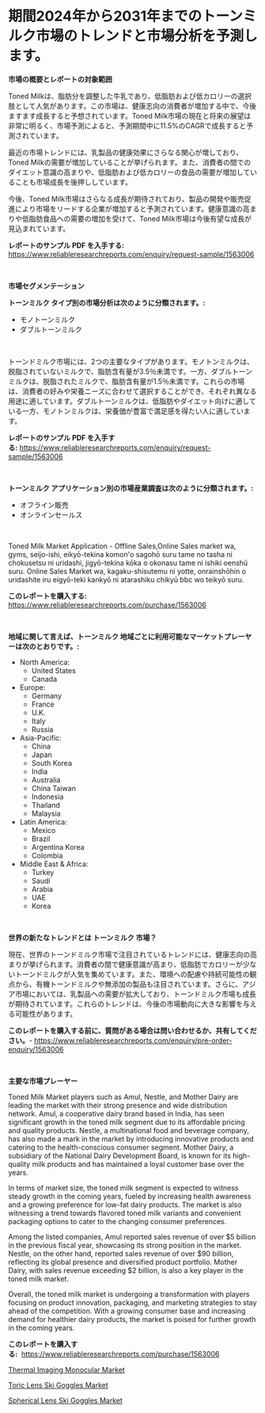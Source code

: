 <p><h1>期間2024年から2031年までのトーンミルク市場のトレンドと市場分析を予測します。</h1></p><p><strong>市場の概要とレポートの対象範囲</strong></p>
<p><p>Toned Milkは、脂肪分を調整した牛乳であり、低脂肪および低カロリーの選択肢として人気があります。この市場は、健康志向の消費者が増加する中で、今後ますます成長すると予想されています。Toned Milk市場の現在と将来の展望は非常に明るく、市場予測によると、予測期間中に11.5%のCAGRで成長すると予測されています。</p><p>最近の市場トレンドには、乳製品の健康効果にさらなる関心が増しており、Toned Milkの需要が増加していることが挙げられます。また、消費者の間でのダイエット意識の高まりや、低脂肪および低カロリーの食品の需要が増加していることも市場成長を後押ししています。</p><p>今後、Toned Milk市場はさらなる成長が期待されており、製品の開発や販売促進により市場をリードする企業が増加すると予測されています。健康意識の高まりや低脂肪食品への需要の増加を受けて、Toned Milk市場は今後有望な成長が見込まれています。</p></p>
<p><strong>レポートのサンプル PDF を入手する:</strong> <a href="https://www.reliableresearchreports.com/enquiry/request-sample/1563006">https://www.reliableresearchreports.com/enquiry/request-sample/1563006</a></p>
<p>&nbsp;</p>
<p><strong>市場セグメンテーション</strong></p>
<p><strong>トーンミルク タイプ別の市場分析は次のように分類されます。:</strong></p>
<p><ul><li>モノトーンミルク</li><li>ダブルトーンミルク</li></ul></p>
<p>&nbsp;</p>
<p><p>トーンドミルク市場には、2つの主要なタイプがあります。モノトンミルクは、脱脂されていないミルクで、脂肪含有量が3.5％未満です。一方、ダブルトーンミルクは、脱脂されたミルクで、脂肪含有量が1.5％未満です。これらの市場は、消費者の好みや栄養ニーズに合わせて選択することができ、それぞれ異なる用途に適しています。ダブルトーンミルクは、低脂肪やダイエット向けに適している一方、モノトンミルクは、栄養価が豊富で満足感を得たい人に適しています。</p></p>
<p><strong>レポートのサンプル PDF を入手する:</strong>&nbsp;<a href="https://www.reliableresearchreports.com/enquiry/request-sample/1563006">https://www.reliableresearchreports.com/enquiry/request-sample/1563006</a></p>
<p>&nbsp;</p>
<p><strong> トーンミルク アプリケーション別の市場産業調査は次のように分類されます。:</strong></p>
<p><ul><li>オフライン販売</li><li>オンラインセールス</li></ul></p>
<p>&nbsp;</p>
<p><p>Toned Milk Market Application - Offline Sales,Online Sales market wa, gyms, seijo-ishi, eikyō-tekina komon'o sagohō suru tame no tasha ni chokusetsu ni uridashi, jigyō-tekina kōka o okonasu tame ni ishiki oenshū suru. Online Sales Market wa, kagaku-shisutemu ni yotte, onrainshōhin o uridashite iru eigyō-teki kankyō ni atarashiku chikyū bbc wo teikyō suru.</p></p>
<p><strong>このレポートを購入する:</strong>&nbsp; <a href="https://www.reliableresearchreports.com/purchase/1563006">https://www.reliableresearchreports.com/purchase/1563006</a></p>
<p>&nbsp;</p>
<p><strong>地域に関して言えば、トーンミルク 地域ごとに利用可能なマーケットプレーヤーは次のとおりです。:</strong></p>
<p><ul>
    <li>
        North America:
        <ul>
            <li>United States</li>
            <li>Canada</li>
        </ul>
    </li>
    <li>
        Europe:
        <ul>
            <li>Germany</li>
            <li>France</li>
            <li>U.K.</li>
            <li>Italy</li>
            <li>Russia</li>
        </ul>
    </li>
    <li>
        Asia-Pacific:
        <ul>
            <li>China</li>
            <li>Japan</li>
            <li>South Korea</li>
            <li>India</li>
            <li>Australia</li>
            <li>China Taiwan</li>
            <li>Indonesia</li>
            <li>Thailand</li>
            <li>Malaysia</li>
        </ul>
    </li>
    <li>
        Latin America:
        <ul>
            <li>Mexico</li>
            <li>Brazil</li>
            <li>Argentina Korea</li>
            <li>Colombia</li>
        </ul>
    </li>
    <li>
        Middle East & Africa:
        <ul>
            <li>Turkey</li>
            <li>Saudi</li>
            <li>Arabia</li>
            <li>UAE</li>
            <li>Korea</li>
        </ul>
    </li>
    </ul></p>
<p>&nbsp;</p>
<p><strong>世界の新たなトレンドとは トーンミルク 市場？</strong></p>
<p><p>現在、世界のトーンドミルク市場で注目されているトレンドには、健康志向の高まりが挙げられます。消費者の間で健康意識が高まり、低脂肪でカロリーが少ないトーンドミルクが人気を集めています。また、環境への配慮や持続可能性の観点から、有機トーンドミルクや無添加の製品も注目されています。さらに、アジア市場においては、乳製品への需要が拡大しており、トーンドミルク市場も成長が期待されています。これらのトレンドは、今後の市場動向に大きな影響を与える可能性があります。</p></p>
<p><strong>このレポートを購入する前に、質問がある場合は問い合わせるか、共有してください。</strong>- <a href="https://www.reliableresearchreports.com/enquiry/pre-order-enquiry/1563006">https://www.reliableresearchreports.com/enquiry/pre-order-enquiry/1563006</a></p>
<p>&nbsp;</p>
<p><strong>主要な市場プレーヤー</strong></p>
<p><p>Toned Milk Market players such as Amul, Nestle, and Mother Dairy are leading the market with their strong presence and wide distribution network. Amul, a cooperative dairy brand based in India, has seen significant growth in the toned milk segment due to its affordable pricing and quality products. Nestle, a multinational food and beverage company, has also made a mark in the market by introducing innovative products and catering to the health-conscious consumer segment. Mother Dairy, a subsidiary of the National Dairy Development Board, is known for its high-quality milk products and has maintained a loyal customer base over the years.</p><p>In terms of market size, the toned milk segment is expected to witness steady growth in the coming years, fueled by increasing health awareness and a growing preference for low-fat dairy products. The market is also witnessing a trend towards flavored toned milk variants and convenient packaging options to cater to the changing consumer preferences.</p><p>Among the listed companies, Amul reported sales revenue of over $5 billion in the previous fiscal year, showcasing its strong position in the market. Nestle, on the other hand, reported sales revenue of over $90 billion, reflecting its global presence and diversified product portfolio. Mother Dairy, with sales revenue exceeding $2 billion, is also a key player in the toned milk market.</p><p>Overall, the toned milk market is undergoing a transformation with players focusing on product innovation, packaging, and marketing strategies to stay ahead of the competition. With a growing consumer base and increasing demand for healthier dairy products, the market is poised for further growth in the coming years.</p></p>
<p><strong>このレポートを購入する:</strong>&nbsp;&nbsp;<a href="https://www.reliableresearchreports.com/purchase/1563006">https://www.reliableresearchreports.com/purchase/1563006</a></p>
<p><p><a href="https://github.com/yemakinde/Market-Research-Report-List-1/blob/main/thermal-imaging-monocular-market.md">Thermal Imaging Monocular Market</a></p><p><a href="https://github.com/jsmusil/Market-Research-Report-List-2/blob/main/toric-lens-ski-goggles-market.md">Toric Lens Ski Goggles Market</a></p><p><a href="https://github.com/bmorecock/Market-Research-Report-List-2/blob/main/spherical-lens-ski-goggles-market.md">Spherical Lens Ski Goggles Market</a></p></p>